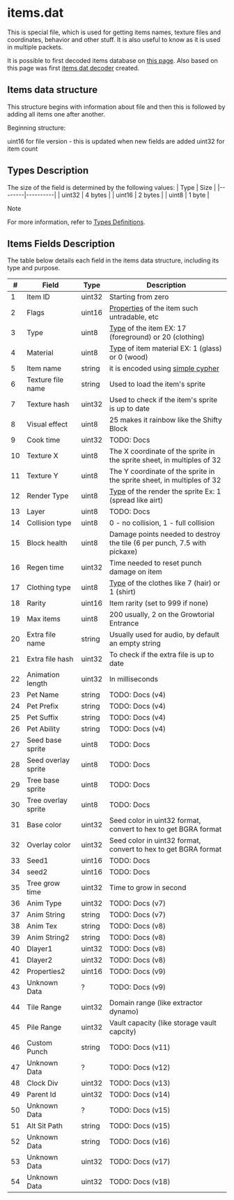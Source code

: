 # items.dat
This is special file, which is used for getting items names, texture files and coordinates, behavior and other stuff. It is also useful to know as it is used in multiple packets.

It is possible to first decoded items database on [this page](https://wombat.platymuus.com/growtopia/itemdb.php). Also based on this page was first [items dat decoder](https://github.com/GrowtopiaNoobs/Growtopia_ItemsDecoder) created.

## Items data structure
This structure begins with information about file and then this is followed by adding all items one after another.

Beginning structure:

uint16 for file version - this is updated when new fields are added
uint32 for item count


## Types Description
The size of the field is determined by the following values:
| Type   | Size     |
|--------|----------|
| uint32 | 4 bytes  |
| uint16 | 2 bytes  |
| uint8  | 1 byte   |

> [!NOTE]
> For more information, refer to [Types Definitions](types_definitions.md).

## Items Fields Description
The table below details each field in the items data structure, including its type and purpose.


| #   | Field                | Type    | Description                                                                 |
|-----|----------------------|---------|-----------------------------------------------------------------------------|
| 1   | Item ID              | uint32  | Starting from zero                                                          |
| 2   | Flags                | uint16  | [Properties](item_properties.md) of the item such untradable, etc           |
| 3   | Type                 | uint8   | [Type](item_types.md) of the item EX: 17 (foreground) or 20 (clothing)      |
| 4   | Material             | uint8   | [Type](item_types.md) of item material EX: 1 (glass) or 0 (wood)            |
| 5   | Item name            | string  | it is encoded using [simple cypher](cypher.md)                              |
| 6   | Texture file name    | string  | Used to load the item's sprite                                              |
| 7   | Texture hash         | uint32  | Used to check if the item's sprite is up to date                            |
| 8   | Visual effect        | uint8   | 25 makes it rainbow like the Shifty Block                                   |
| 9   | Cook time            | uint32  | TODO: Docs                                                                  |
| 10  | Texture X            | uint8   | The X coordinate of the sprite in the sprite sheet, in multiples of 32      |
| 11  | Texture Y            | uint8   | The Y coordinate of the sprite in the sprite sheet, in multiples of 32      |
| 12  | Render Type          | uint8   | [Type](item_types.md) of the render the sprite Ex: 1 (spread like airt)     |
| 13  | Layer                | uint8   | TODO: Docs                                                                  |
| 14  | Collision type       | uint8   | 0 - no collision, 1 - full collision                                        |
| 15  | Block health         | uint8   | Damage points needed to destroy the tile (6 per punch, 7.5 with pickaxe)    |
| 16  | Regen time           | uint32  | Time needed to reset punch damage on item                                   |
| 17  | Clothing type        | uint8   | [Type](item_types.md) of the clothes like 7 (hair) or 1 (shirt)             |
| 18  | Rarity               | uint16  | Item rarity (set to 999 if none)                                            |
| 19  | Max items            | uint8   | 200 usually, 2 on the Growtorial Entrance                                   |
| 20  | Extra file name      | string  | Usually used for audio, by default an empty string                          |
| 21  | Extra file hash      | uint32  | To check if the extra file is up to date                                    |
| 22  | Animation length     | uint32  | In milliseconds                                                             |
| 23  | Pet Name             | string  | TODO: Docs (v4)                                                             |
| 24  | Pet Prefix           | string  | TODO: Docs (v4)                                                             |
| 25  | Pet Suffix           | string  | TODO: Docs (v4)                                                             |
| 26  | Pet Ability          | string  | TODO: Docs (v4)                                                             |
| 27  | Seed base sprite     | uint8   | TODO: Docs                                                                  |
| 28  | Seed overlay sprite  | uint8   | TODO: Docs                                                                  |
| 29  | Tree base sprite     | uint8   | TODO: Docs                                                                  |
| 30  | Tree overlay sprite  | uint8   | TODO: Docs                                                                  |
| 31  | Base color           | uint32  | Seed color in uint32 format, convert to hex to get BGRA format              |
| 32  | Overlay color        | uint32  | Seed color in uint32 format, convert to hex to get BGRA format              |
| 33  | Seed1                | uint16  | TODO: Docs                                                                  |
| 34  | seed2                | uint16  | TODO: Docs                                                                  |
| 35  | Tree grow time       | uint32  | Time to grow in second                                                      |
| 36  | Anim Type            | uint32  | TODO: Docs (v7)                                                             |
| 37  | Anim String          | string  | TODO: Docs (v7)                                                             |
| 38  | Anim Tex             | string  | TODO: Docs (v8)                                                             |
| 39  | Anim String2         | string  | TODO: Docs (v8)                                                             |
| 40  | Dlayer1              | uint32  | TODO: Docs (v8)                                                             |
| 41  | Dlayer2              | uint32  | TODO: Docs (v8)                                                             |
| 42  | Properties2          | uint16  | TODO: Docs (v9)                                                             |
| 43  | Unknown Data         | ?       | TODO: Docs (v9)                                                             |
| 44  | Tile Range           | uint32  | Domain range (like extractor dynamo)                                        |
| 45  | Pile Range           | uint32  | Vault capacity (like storage vault capcity)                                 |
| 46  | Custom Punch         | string  | TODO: Docs (v11)                                                            |
| 47  | Unknown Data         | ?       | TODO: Docs (v12)                                                            |
| 48  | Clock Div            | uint32  | TODO: Docs (v13)                                                            |
| 49  | Parent Id            | uint32  | TODO: Docs (v14)                                                            |
| 50  | Unknown Data         | ?       | TODO: Docs (v15)                                                            |
| 51  | Alt Sit Path         | string  | TODO: Docs (v15)                                                            |
| 52  | Unknown Data         | string  | TODO: Docs (v16)                                                            |
| 53  | Unknown Data         | uint32  | TODO: Docs (v17)                                                            |
| 54  | Unknown Data         | uint32  | TODO: Docs (v18)                                                            |
